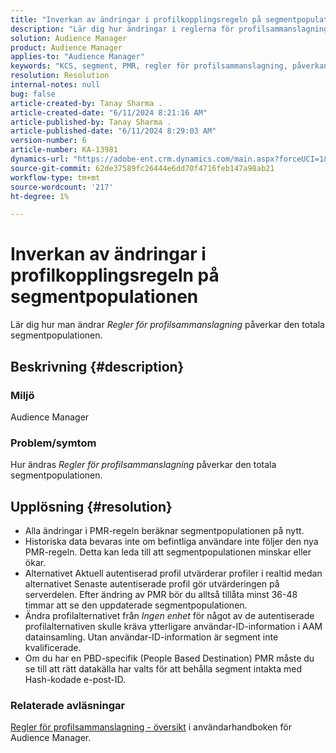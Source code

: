 ```yaml
---
title: "Inverkan av ändringar i profilkopplingsregeln på segmentpopulationen"
description: "Lär dig hur ändringar i reglerna för profilsammanslagning påverkar den totala segmentpopulationen."
solution: Audience Manager
product: Audience Manager
applies-to: "Audience Manager"
keywords: "KCS, segment, PMR, regler för profilsammanslagning, påverkan, total befolkning, realtidspopulation, befolkning, förändring"
resolution: Resolution
internal-notes: null
bug: false
article-created-by: Tanay Sharma .
article-created-date: "6/11/2024 8:21:16 AM"
article-published-by: Tanay Sharma .
article-published-date: "6/11/2024 8:29:03 AM"
version-number: 6
article-number: KA-13981
dynamics-url: "https://adobe-ent.crm.dynamics.com/main.aspx?forceUCI=1&pagetype=entityrecord&etn=knowledgearticle&id=878f9e8d-cb27-ef11-840b-6045bd0065b6"
source-git-commit: 62de37589fc26444e6dd70f4716feb147a98ab21
workflow-type: tm+mt
source-wordcount: '217'
ht-degree: 1%

---
```


# Inverkan av ändringar i profilkopplingsregeln på segmentpopulationen


Lär dig hur man ändrar *Regler för profilsammanslagning* påverkar den totala segmentpopulationen.

## Beskrivning {#description}


### Miljö

Audience Manager

### Problem/symtom

Hur ändras *Regler för profilsammanslagning* påverkar den totala segmentpopulationen.


## Upplösning {#resolution}


- Alla ändringar i PMR-regeln beräknar segmentpopulationen på nytt.
- Historiska data bevaras inte om befintliga användare inte följer den nya PMR-regeln. Detta kan leda till att segmentpopulationen minskar eller ökar.
- Alternativet Aktuell autentiserad profil utvärderar profiler i realtid medan alternativet Senaste autentiserade profil gör utvärderingen på serverdelen. Efter ändring av PMR bör du alltså tillåta minst 36-48 timmar att se den uppdaterade segmentpopulationen.
- Ändra profilalternativet från *Ingen enhet* för något av de autentiserade profilalternativen skulle kräva ytterligare användar-ID-information i AAM datainsamling. Utan användar-ID-information är segment inte kvalificerade.
- Om du har en PBD-specifik (People Based Destination) PMR måste du se till att rätt datakälla har valts för att behålla segment intakta med Hash-kodade e-post-ID.




### Relaterade avläsningar

[Regler för profilsammanslagning - översikt](https://experienceleague.adobe.com/docs/audience-manager/user-guide/features/profile-merge-rules/merge-rules-overview.html) i användarhandboken för Audience Manager.
